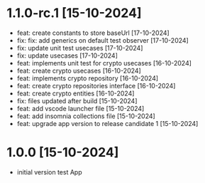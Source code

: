 # 1.1.0-rc.1 [15-10-2024]
* feat: create constants to store baseUrl [17-10-2024]
* fix: fix: add generics on default test observer [17-10-2024]
* fix: update unit test usecases [17-10-2024]
* fix: update usecases [17-10-2024]
* feat: implements unit test for crypto usecases [16-10-2024]
* feat: create crypto usecases [16-10-2024]
* feat: implements crypto repository [16-10-2024]
* feat: create crypto repositories interface [16-10-2024]
* feat: create crypto entities [16-10-2024]
* fix: files updated after build [15-10-2024]
* feat: add vscode launcher file [15-10-2024]
* feat: add insomnia collections file [15-10-2024]
* feat: upgrade app version to release candidate 1 [15-10-2024]

# 1.0.0 [15-10-2024]
* initial version test App